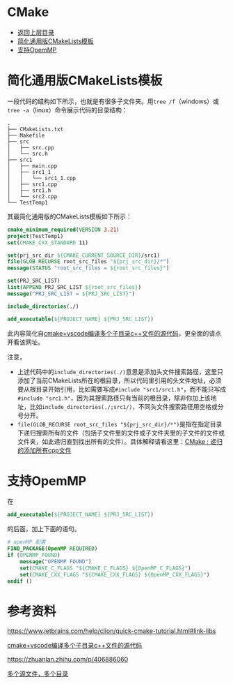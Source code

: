 # CMake

* [返回上层目录](../compiler-principles.md)
* [简化通用版CMakeLists模板](#简化通用版CMakeLists模板)
* [支持OpemMP](支持OpemMP)

# 简化通用版CMakeLists模板

一段代码的结构如下所示，也就是有很多子文件夹。用`tree /f`（windows）或`tree -a`（linux）命令展示代码的目录结构：

```shell
.
├── CMakeLists.txt
├── Makefile
├── src
│   ├── src.cpp
│   └── src.h
├── src1
│   ├── main.cpp
│   ├── src1_1
│   │   └── src1_1.cpp
│   ├── src1.cpp
│   ├── src1.h
│   └── src2.cpp
└── TestTemp1
```

 其最简化通用版的CMakeLists模板如下所示：

```cmake
cmake_minimum_required(VERSION 3.21)
project(TestTemp1)
set(CMAKE_CXX_STANDARD 11)

set(prj_src_dir ${CMAKE_CURRENT_SOURCE_DIR}/src1)
file(GLOB_RECURSE root_src_files "${prj_src_dir}/*")
message(STATUS "root_src_files = ${root_src_files}")

set(PRJ_SRC_LIST)
list(APPEND PRJ_SRC_LIST ${root_src_files})
message("PRJ_SRC_LIST = ${PRJ_SRC_LIST}")

include_directories(./)

add_executable(${PROJECT_NAME} ${PRJ_SRC_LIST})
```

此内容简化自[cmake+vscode编译多个子目录c++文件的源代码](https://zhuanlan.zhihu.com/p/409339062)，更全面的请点开看该网址。

注意，

* 上述代码中的`include_directories(./)`意思是添加头文件搜索路径，这里只添加了当前CMakeLists所在的根目录，所以代码里引用的头文件地址，必须要从根目录开始引用，比如需要写成`#include "src1/src1.h"`，而不能只写成`#include "src1.h"`，因为其搜索路径只有当前的根目录，除非你加上该地址，比如`include_directories(./;src1/)`，不同头文件搜索路径用空格或分号分开。
* `file(GLOB_RECURSE root_src_files "${prj_src_dir}/*")`是指在指定目录下递归搜索所有的文件（包括子文件里的文件或子文件夹里的子文件的文件或文件夹，如此递归直到找出所有的文件）。具体解释请看这里：[CMake : 递归的添加所有cpp文件](https://www.cnblogs.com/yongdaimi/p/14689417.html)

# 支持OpemMP

在

```cmake
add_executable(${PROJECT_NAME} ${PRJ_SRC_LIST})
```

的后面，加上下面的语句。

```cmake
# openMP 配置
FIND_PACKAGE(OpenMP REQUIRED)
if (OPENMP_FOUND)
    message("OPENMP FOUND")
    set(CMAKE_C_FLAGS "${CMAKE_C_FLAGS} ${OpenMP_C_FLAGS}")
    set(CMAKE_CXX_FLAGS "${CMAKE_CXX_FLAGS} ${OpenMP_CXX_FLAGS}")
endif ()
```

# 参考资料

https://www.jetbrains.com/help/clion/quick-cmake-tutorial.html#link-libs

[cmake+vscode编译多个子目录c++文件的源代码](https://zhuanlan.zhihu.com/p/409339062)

https://zhuanlan.zhihu.com/p/406886060

[多个源文件，多个目录](https://www.shuzhiduo.com/A/nAJvK2go5r/)

